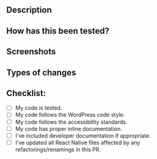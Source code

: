 <!-- Learn the overall process and best practices for pull requests at https://github.com/WordPress/gutenberg/blob/master/docs/contributors/repository-management.md#pull-requests. -->

## Description
<!-- Please describe what you have changed or added -->

## How has this been tested?
<!-- Please describe in detail how you tested your changes. -->
<!-- Include details of your testing environment, tests ran to see how -->
<!-- your change affects other areas of the code, etc. -->

## Screenshots <!-- if applicable -->

## Types of changes
<!-- What types of changes does your code introduce?  -->
<!-- Bug fix (non-breaking change which fixes an issue) -->
<!-- New feature (non-breaking change which adds functionality) -->
<!-- Breaking change (fix or feature that would cause existing functionality to not work as expected) -->

## Checklist:
- [ ] My code is tested.
- [ ] My code follows the WordPress code style. <!-- Check code: `npm run lint`, Guidelines: https://make.wordpress.org/core/handbook/best-practices/coding-standards/javascript/ -->
- [ ] My code follows the accessibility standards. <!-- Guidelines: https://make.wordpress.org/core/handbook/best-practices/coding-standards/accessibility-coding-standards/ -->
- [ ] My code has proper inline documentation. <!-- Guidelines: https://make.wordpress.org/core/handbook/best-practices/inline-documentation-standards/javascript/ -->
- [ ] I've included developer documentation if appropriate. <!-- Handbook: https://developer.wordpress.org/block-editor/ -->
- [ ] I've updated all React Native files affected by any refactorings/renamings in this PR. <!-- React Native mobile Gutenberg guidelines: https://github.com/WordPress/gutenberg/blob/master/docs/contributors/native-mobile.md -->
